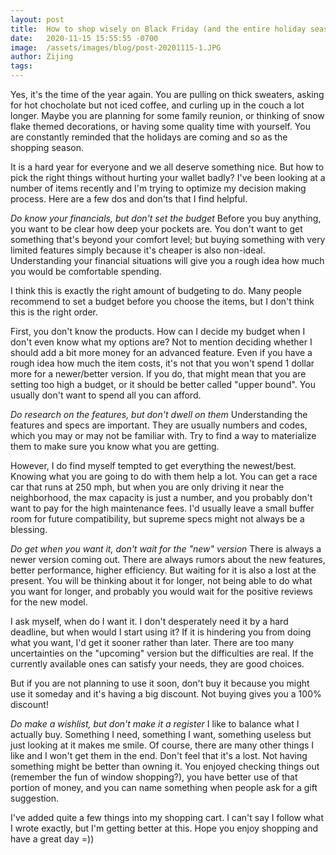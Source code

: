 ```yaml
---
layout: post
title:  How to shop wisely on Black Friday (and the entire holiday season)?
date:   2020-11-15 15:55:55 -0700
image:  /assets/images/blog/post-20201115-1.JPG
author: Zijing
tags:   
---
```


Yes, it's the time of the year again. You are pulling on thick sweaters, asking for hot chocholate but not iced coffee, and curling up in the couch a lot longer. Maybe you are planning for some family reunion, or thinking of snow flake themed decorations, or having some quality time with yourself. You are constantly reminded that the holidays are coming and so as the shopping season.

It is a hard year for everyone and we all deserve something nice. But how to pick the right things without hurting your wallet badly? I've been looking at a number of items recently and I'm trying to optimize my decision making process. Here are a few dos and don'ts that I find helpful.

*Do know your financials, but don't set the budget*
Before you buy anything, you want to be clear how deep your pockets are. You don't want to get something that's beyond your comfort level; but buying something with very limited features simply because it's cheaper is also non-ideal. Understanding your financial situations will give you a rough idea how much you would be comfortable spending.

I think this is exactly the right amount of budgeting to do. Many people recommend to set a budget before you choose the items, but I don't think this is the right order. 

First, you don't know the products. How can I decide my budget when I don't even know what my options are? Not to mention deciding whether I should add a bit more money for an advanced feature. Even if you have a rough idea how much the item costs, it's not that you won't spend 1 dollar more for a newer/better version. If you do, that might mean that you are setting too high a budget, or it should be better called "upper bound". You usually don't want to spend all you can afford.

*Do research on the features, but don't dwell on them*
Understanding the features and specs are important. They are usually numbers and codes, which you may or may not be familiar with. Try to find a way to materialize them to make sure you know what you are getting.

However, I do find myself tempted to get everything the newest/best. Knowing what you are going to do with them help a lot. You can get a race car that runs at 250 mph, but when you are only driving it near the neighborhood, the max capacity is just a number, and you probably don't want to pay for the high maintenance fees. I'd usually leave a small buffer room for future compatibility, but supreme specs might not always be a blessing. 

*Do get when you want it, don't wait for the "new" version*
There is always a newer version coming out. There are always rumors about the new features, better performance, higher efficiency. But waiting for it is also a lost at the present. You will be thinking about it for longer, not being able to do what you want for longer, and probably you would wait for the positive reviews for the new model.

I ask myself, when do I want it. I don't desperately need it by a hard deadline, but when would I start using it? If it is hindering you from doing what you want, I'd get it sooner rather than later. There are too many uncertainties on the "upcoming" version but the difficulties are real. If the currently available ones can satisfy your needs, they are good choices.

But if you are not planning to use it soon, don't buy it because you might use it someday and it's having a big discount. Not buying gives you a 100% discount!

*Do make a wishlist, but don't make it a register*
I like to balance what I actually buy. Something I need, something I want, something useless but just looking at it makes me smile. Of course, there are many other things I like and I won't get them in the end. Don't feel that it's a lost. Not having something might be better than owning it. You enjoyed checking things out (remember the fun of window shopping?), you have better use of that portion of money, and you can name something when people ask for a gift suggestion.

I've added quite a few things into my shopping cart. I can't say I follow what I wrote exactly, but I'm getting better at this. Hope you enjoy shopping and have a great day =))